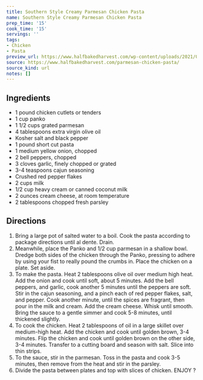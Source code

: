 ```yaml
---
title: Southern Style Creamy Parmesan Chicken Pasta
name: Southern Style Creamy Parmesan Chicken Pasta
prep_time: '15'
cook_time: '15'
servings: ''
tags:
- Chicken
- Pasta
preview_url: https://www.halfbakedharvest.com/wp-content/uploads/2021/03/Southern-Style-Creamy-Parmesan-Chicken-Pasta-1-500x500.jpg
source: https://www.halfbakedharvest.com/parmesan-chicken-pasta/
source_kind: url
notes: []
---
```


## Ingredients
- 1 pound chicken cutlets or tenders
- 1 cup panko
- 1 1/2 cups grated parmesan
- 4 tablespoons extra virgin olive oil
- Kosher salt and black pepper
- 1 pound short cut pasta
- 1  medium yellow onion, chopped
- 2  bell peppers, chopped
- 3 cloves garlic, finely chopped or grated
- 3-4 teaspoons cajun seasoning
- Crushed red pepper flakes
- 2 cups milk
- 1/2 cup heavy cream or canned coconut milk
- 2 ounces cream cheese, at room temperature
- 2 tablespoons chopped fresh parsley


## Directions
1. Bring a large pot of salted water to a boil. Cook the pasta according to package directions until al dente. Drain.
2. Meanwhile, place the Panko and 1/2 cup parmesan in a shallow bowl. Dredge both sides of the chicken through the Panko, pressing to adhere by using your fist to really pound the crumbs in. Place the chicken on a plate. Set aside.
3. To make the pasta. Heat 2 tablespoons olive oil over medium high heat. Add the onion and cook until soft, about 5 minutes. Add the bell peppers, and garlic, cook another 5 minutes until the peppers are soft. Stir in the cajun seasoning, and a pinch each of red pepper flakes, salt, and pepper. Cook another minute, until the spices are fragrant, then pour in the milk and cream. Add the cream cheese. Whisk until smooth. Bring the sauce to a gentle simmer and cook 5-8 minutes, until thickened slightly.
4. To cook the chicken. Heat 2 tablespoons of oil in a large skillet over medium-high heat. Add the chicken and cook until golden brown, 3-4 minutes. Flip the chicken and cook until golden brown on the other side, 3-4 minutes. Transfer to a cutting board and season with salt. Slice into thin strips.
5. To the sauce, stir in the parmesan. Toss in the pasta and cook 3-5 minutes, then remove from the heat and stir in the parsley.
6. Divide the pasta between plates and top with slices of chicken. ENJOY ?
